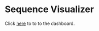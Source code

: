 # Sequence Visualizer
Click [here](https://sequence-visualizer-caf8d1d828df.herokuapp.com/) to to to the dashboard.
